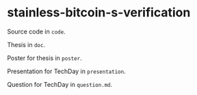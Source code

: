 # stainless-bitcoin-s-verification

Source code in `code`.

Thesis in `doc`.

Poster for thesis in `poster`.

Presentation for TechDay in `presentation`.

Question for TechDay in `question.md`.
